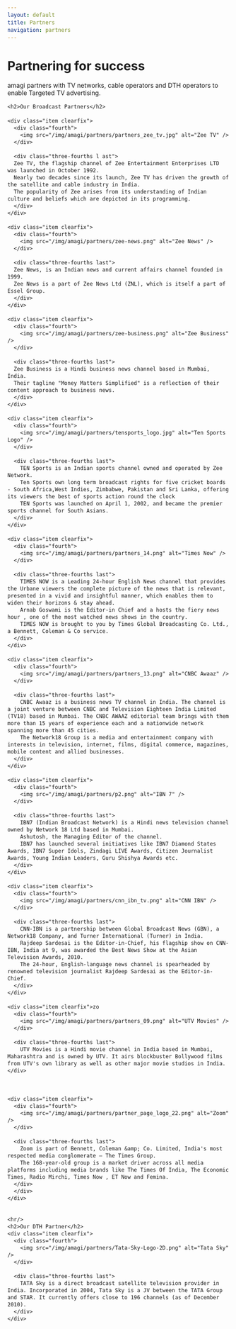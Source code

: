 ```yaml
---
layout: default
title: Partners
navigation: partners
---
```

<div class="main-content">
  <div class="clearfix partners">
    <h1>Partnering for success</h1>
    <p>amagi partners with TV networks, cable operators and DTH operators to enable Targeted TV advertising. </p>

    <h2>Our Broadcast Partners</h2>

    <div class="item clearfix">
      <div class="fourth">
        <img src="/img/amagi/partners/partners_zee_tv.jpg" alt="Zee TV" />
      </div>

      <div class="three-fourths l ast">
      Zee TV, the flagship channel of Zee Entertainment Enterprises LTD was launched in October 1992. 
      Nearly two decades since its launch, Zee TV has driven the growth of the satellite and cable industry in India. 
      The popularity of Zee arises from its understanding of Indian culture and beliefs which are depicted in its programming.
      </div>
    </div>

    <div class="item clearfix">
      <div class="fourth">
        <img src="/img/amagi/partners/zee-news.png" alt="Zee News" />
      </div>

      <div class="three-fourths last">
      Zee News, is an Indian news and current affairs channel founded in 1999.
      Zee News is a part of Zee News Ltd (ZNL), which is itself a part of Essel Group.
      </div>
    </div>

    <div class="item clearfix">
      <div class="fourth">
        <img src="/img/amagi/partners/zee-business.png" alt="Zee Business" />
      </div>

      <div class="three-fourths last">
      Zee Business is a Hindi business news channel based in Mumbai, India.
      Their tagline "Money Matters Simplified" is a reflection of their content approach to business news. 
      </div>
    </div>

    <div class="item clearfix">
      <div class="fourth">
        <img src="/img/amagi/partners/tensports_logo.jpg" alt="Ten Sports Logo" />
      </div>

      <div class="three-fourths last">
        TEN Sports is an Indian sports channel owned and operated by Zee Network.
        Ten Sports own long term broadcast rights for five cricket boards - South Africa,West Indies, Zimbabwe, Pakistan and Sri Lanka, offering its viewers the best of sports action round the clock
        TEN Sports was launched on April 1, 2002, and became the premier sports channel for South Asians. 
      </div>
    </div>

    <div class="item clearfix">
      <div class="fourth">
        <img src="/img/amagi/partners/partners_14.png" alt="Times Now" />
      </div>

      <div class="three-fourths last">
        TIMES NOW is a Leading 24-hour English News channel that provides the Urbane viewers the complete picture of the news that is relevant, presented in a vivid and insightful manner, which enables them to widen their horizons & stay ahead.
        Arnab Goswami is the Editor-in Chief and a hosts the fiery news hour , one of the most watched news shows in the country.  
        TIMES NOW is brought to you by Times Global Broadcasting Co. Ltd., a Bennett, Coleman & Co service. 
      </div>
    </div>

    <div class="item clearfix">
      <div class="fourth">
        <img src="/img/amagi/partners/partners_13.png" alt="CNBC Awaaz" />
      </div>

      <div class="three-fourths last">
        CNBC Awaaz is a business news TV channel in India. The channel is a joint venture between CNBC and Television Eighteen India Limited (TV18) based in Mumbai. The CNBC AWAAZ editorial team brings with them more than 15 years of experience each and a nationwide network spanning more than 45 cities.
        The Network18 Group is a media and entertainment company with interests in television, internet, films, digital commerce, magazines, mobile content and allied businesses.
      </div>
    </div>

    <div class="item clearfix">
      <div class="fourth">
        <img src="/img/amagi/partners/p2.png" alt="IBN 7" />
      </div>

      <div class="three-fourths last">
        IBN7 (Indian Broadcast Network) is a Hindi news television channel owned by Network 18 Ltd based in Mumbai.
        Ashutosh, the Managing Editor of the channel. 
        IBN7 has launched several initiatives like IBN7 Diamond States Awards, IBN7 Super Idols, Zindagi LIVE Awards, Citizen Journalist Awards, Young Indian Leaders, Guru Shishya Awards etc.
      </div>
    </div>

    <div class="item clearfix">
      <div class="fourth">
        <img src="/img/amagi/partners/cnn_ibn_tv.png" alt="CNN IBN" />
      </div>

      <div class="three-fourths last">
        CNN-IBN is a partnership between Global Broadcast News (GBN), a Network18 Company, and Turner International (Turner) in India.
        Rajdeep Sardesai is the Editor-in-Chief, his flagship show on CNN-IBN, India at 9, was awarded the Best News Show at the Asian Television Awards, 2010.
        The 24-hour, English-language news channel is spearheaded by renowned television journalist Rajdeep Sardesai as the Editor-in-Chief. 
      </div>
    </div>

    <div class="item clearfix">zo
      <div class="fourth">
        <img src="/img/amagi/partners/partners_09.png" alt="UTV Movies" />
      </div>

      <div class="three-fourths last">
        UTV Movies is a Hindi movie channel in India based in Mumbai, Maharashtra and is owned by UTV. It airs blockbuster Bollywood films from UTV's own library as well as other major movie studios in India. 
    </div>



    <div class="item clearfix">
      <div class="fourth">
        <img src="/img/amagi/partners/partner_page_logo_22.png" alt="Zoom" />
      </div>

      <div class="three-fourths last">
        Zoom is part of Bennett, Coleman &amp; Co. Limited, India's most respected media conglomerate – The Times Group.
        The 168-year-old group is a market driver across all media platforms including media brands like The Times Of India, The Economic Times, Radio Mirchi, Times Now , ET Now and Femina.
      </div> 
      </div>
    </div>


    <hr/>
    <h2>Our DTH Partner</h2>
    <div class="item clearfix">
      <div class="fourth">
        <img src="/img/amagi/partners/Tata-Sky-Logo-2D.png" alt="Tata Sky" />
      </div>

      <div class="three-fourths last">
        TATA Sky is a direct broadcast satellite television provider in India. Incorporated in 2004, Tata Sky is a JV between the TATA Group and STAR. It currently offers close to 196 channels (as of December 2010).
      </div>
    </div>

  </div>
</div>

